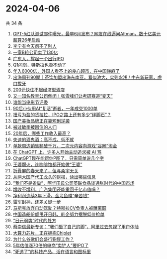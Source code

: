 # 2024-04-06

共 34 条

<!-- BEGIN 36KR -->
<!-- 最后更新时间 2024-04-06 11:01:19 +0800 -->
1. [GPT-5红队测试邮件曝光，最早6月发布？网友在线逼问Altman，数十亿美元超算26年启动](https://36kr.com/p/2720106835687557)
1. [李宁有今天怨不了别人](https://36kr.com/p/2719342373947140)
1. [一家B轮公司卖了130亿](https://36kr.com/p/2718796329777281)
1. [广东人，撑起一个出行IPO](https://36kr.com/p/2718575248439429)
1. [Q1闪崩，特斯拉也卖不动了](https://36kr.com/p/2718457069516679)
1. [年入6000亿，外国人看不上的良心超市，在中国赚麻了](https://36kr.com/p/2720159557465985)
1. [出海周刊90期｜茶饮加盟出海东南亚，看似池大，实则水浅 / 中东新玩家，虎口拔牙](https://36kr.com/p/2718704423597954)
1. [200元快住不起经济型酒店](https://36kr.com/p/2718819582802049)
1. [又一知名教育公司倒闭！张雪峰们让考研赛道“变天”](https://36kr.com/p/2720177831491459)
1. [谁能当电影节评委](https://36kr.com/p/2718765272872836)
1. [90后小伙用AI“复活”逝者，一年成交1000单](https://36kr.com/p/2718711919802501)
1. [扭亏为盈的货拉拉，IPO之路上还有多少“绊脚石”？](https://36kr.com/p/2718427791905415)
1. [国产美妆品牌正在靠短剧逆袭](https://36kr.com/p/2718849627092870)
1. [被过敏季被困住的人们](https://36kr.com/p/2709121001076608)
1. [20年后，哪些工作收入最高？](https://36kr.com/p/2576264515396996)
1. [失速的酒鬼酒：高不成，低不就](https://36kr.com/p/2705614371131272)
1. [单款周边销售额破千万，二次元内容向游戏“谷圈”淘金](https://36kr.com/p/2719330420839040)
1. [在 ChatGPT 上，许多人开始主动追求被 AI 骂](https://36kr.com/p/2720300573276035)
1. [ChatGPT现在能帮你P图了，只需简单说几个字](https://36kr.com/p/2718614372874117)
1. [王婆爆火，连咖啡馆都开始做“王婆”](https://36kr.com/p/2721359567976578)
1. [折叠屏的春天来了，但与柔宇无关](https://36kr.com/p/2717800181977730)
1. [从两大国产代工龙头的财报，读出哪些信息](https://36kr.com/p/2717581593901188)
1. [”我们不是雀巢”，阿华田母公司英联食品谈通胀时代的中国市场](https://36kr.com/p/2717713134106761)
1. [增收不增利，广汽集团还能重回千亿市值吗？](https://36kr.com/p/2718688517850888)
1. [净利润连续3年下滑，金龙鱼赚“辛苦钱”](https://36kr.com/p/2705510700955781)
1. [雷军封神，还差关键一步](https://36kr.com/p/2717744890853508)
1. [马斯克放弃自动驾驶？特斯拉CV负责人被曝离职](https://36kr.com/p/2718737776015494)
1. [中国造船份额甩开日韩，韩企努力摆脱低价抢单](https://36kr.com/p/2718417208408198)
1. [“日元弱势”时代的处方](https://36kr.com/p/2718417317869441)
1. [蔡崇信最新专访：“我们砸了自己的脚”，阿里过去忽视了用户体验](https://36kr.com/p/2719902006654850)
1. [大算力芯片，正在拥抱Chiplet](https://36kr.com/p/2718705544853380)
1. [为什么谷歌们会盛行狗屁工作？](https://36kr.com/p/2588215633574537)
1. [5年估值涨70倍的电商“卖铲人”要IPO了](https://36kr.com/p/2718857379346568)
1. [“死透了”的科技产品，活在语言和图标里](https://36kr.com/p/2718858133911686)
<!-- END 36KR -->